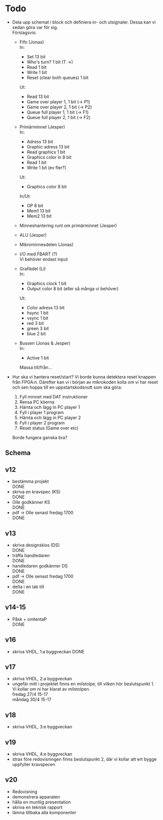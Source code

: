 ﻿
Todo
====

* Dela upp schemat i block och definiera in- och utsignaler. Dessa kan vi sedan göra var för sig.  
    Förslagsvis:
    * Fifo (Jonas)  
        In:  
        * Set 13 bit
        * Who's turn? 1 bit (T ->)
        * Read 1 bit
        * Write 1 bit
        * Reset (clear both queues) 1 bit

        Ut:  
        * Read 13 bit
        * Game over player 1, 1 bit (-> P1)
        * Game over player 2, 1 bit (-> P2)
        * Queue full player 1, 1 bit (-> F1)
        * Queue full player 2, 1 bit (-> F2)

    * Primärminnet (Jesper)  
        In:  
        * Adress 13 bit
        * Graphic adress 13 bit
        * Read graphics 1 bit
        * Graphics color in 8 bit
        * Read 1 bit
        * Write 1 bit (ev fler?)

        Ut:  
        * Graphics color 8 bit

        In/Ut:  
        * OP 8 bit
        * Mem1 13 bit
        * Mem2 13 bit

    * Minneshantering runt om primärminnet (Jesper)
    * ALU (Jesper)
    * Mikrominnesdelen (Jonas)
    * I/O med FBART (?)  
        Vi behöver endast input
    * Grafikdel (Li)  
        In:  
        * Graphics clock 1 bit
        * Output color 8 bit (eller så många vi behöver)

        Ut:  
        * Color adress 13 bit
        * hsync 1 bit
        * vsync 1 bit
        * red 3 bit
        * green 3 bit
        * blue 2 bit

    * Bussen (Jonas & Jesper)  
        In:  
        * Active 1 bit

        Massa till/från...  

* Hur ska vi hantera reset/start?
    Vi borde kunna detektera reset knappen från FPGA:n. Därefter kan vi i början av mikrokoden kolla om vi har reset och sen hoppa till en uppstartskodsnutt som ska göra:

    1. Fyll minnet med DAT instruktioner
    2. Rensa PC köerna
    3. Hämta och lägg in PC player 1
    4. Fyll i player 1 program
    5. Hämta och lägg in PC player 2
    6. Fyll i player 2 program
    7. Reset status (Game over etc)

    Borde fungera ganska bra?

Schema
------

## v12
- bestämma projekt  
    DONE
- skriva en kravspec (KS)  
    DONE
- Olle godkänner KS  
    DONE
- pdf -> Olle senast fredag 1700  
    DONE

## v13
- skriva designskiss (DS)  
    DONE
- träffa handledaren  
    DONE
- handledaren godkänner DS  
    DONE
- pdf -> Olle senast fredag 1700  
    DONE
- delta i en lab till  
    DONE

## v14-15
- Påsk + omtentaP  
    DONE

## v16
- skriva VHDL, 1:a byggveckan
    DONE

## v17
- skriva VHDL, 2:a byggveckan
- ungefär mitt i projektet finns en milstolpe, till vilken hör beslutspunkt 1. Vi kollar om ni har klarat av milstolpen.  
  fredag 27/4 15-17  
  måndag 30/4 15-17

## v18
- skriva VHDL, 3:e byggveckan

## v19
- skriva VHDL, 4:e byggveckan
- strax före redovisningen finns beslutspunkt 2, där vi kollar att ert bygge uppfyller kravspecen

## v20
- Redovisning
- demonstrera apparaten
- hålla en muntlig presentation
- skriva en teknisk rapport
- lämna tillbaka alla komponenter

